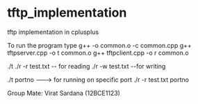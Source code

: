 tftp_implementation
===================

tftp implementation in cplusplus

To run the program
type
g++ -o common.o -c common.cpp
g++ tftpserver.cpp -o t common.o
g++ tftpclient.cpp -o r common.o

./t
./r -r test.txt -- for reading
./r -w test.txt --for writing

./t portno ---> for running on specific port
./r -r test.txt portno

Group Mate:
Virat Sardana (12BCE1123)
